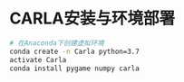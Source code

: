 # CARLA安装与环境部署

```bash
# 在Anaconda下创建虚拟环境
conda create -n Carla python=3.7
activate Carla
conda install pygame numpy carla

```
